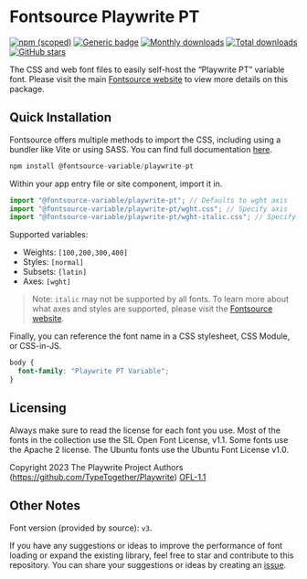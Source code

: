# Fontsource Playwrite PT

[![npm (scoped)](https://img.shields.io/npm/v/@fontsource-variable/playwrite-pt?color=brightgreen)](https://www.npmjs.com/package/@fontsource-variable/playwrite-pt) [![Generic badge](https://img.shields.io/badge/fontsource-passing-brightgreen)](https://github.com/fontsource/fontsource) [![Monthly downloads](https://badgen.net/npm/dm/@fontsource-variable/playwrite-pt)](https://github.com/fontsource/fontsource) [![Total downloads](https://badgen.net/npm/dt/@fontsource-variable/playwrite-pt)](https://github.com/fontsource/fontsource) [![GitHub stars](https://img.shields.io/github/stars/fontsource/fontsource.svg?style=social&label=Star)](https://github.com/fontsource/fontsource/stargazers)

The CSS and web font files to easily self-host the “Playwrite PT” variable font. Please visit the main [Fontsource website](https://fontsource.org/fonts/playwrite-pt) to view more details on this package.

## Quick Installation

Fontsource offers multiple methods to import the CSS, including using a bundler like Vite or using SASS. You can find full documentation [here](https://fontsource.org/docs/getting-started/introduction).

```javascript
npm install @fontsource-variable/playwrite-pt
```

Within your app entry file or site component, import it in.

```javascript
import "@fontsource-variable/playwrite-pt"; // Defaults to wght axis
import "@fontsource-variable/playwrite-pt/wght.css"; // Specify axis
import "@fontsource-variable/playwrite-pt/wght-italic.css"; // Specify axis and style
```

Supported variables:
- Weights: `[100,200,300,400]`
- Styles: `[normal]`
- Subsets: `[latin]`
- Axes: `[wght]`

> Note: `italic` may not be supported by all fonts. To learn more about what axes and styles are supported, please visit the [Fontsource website](https://fontsource.org/fonts/playwrite-pt).

Finally, you can reference the font name in a CSS stylesheet, CSS Module, or CSS-in-JS.

```css
body {
  font-family: "Playwrite PT Variable";
}
```

## Licensing
Always make sure to read the license for each font you use. Most of the fonts in the collection use the SIL Open Font License, v1.1. Some fonts use the Apache 2 license. The Ubuntu fonts use the Ubuntu Font License v1.0.

Copyright 2023 The Playwrite Project Authors (https://github.com/TypeTogether/Playwrite)
[OFL-1.1](http://scripts.sil.org/OFL)

## Other Notes
Font version (provided by source): `v3`.

If you have any suggestions or ideas to improve the performance of font loading or expand the existing library, feel free to star and contribute to this repository. You can share your suggestions or ideas by creating an [issue](https://github.com/fontsource/fontsource/issues).